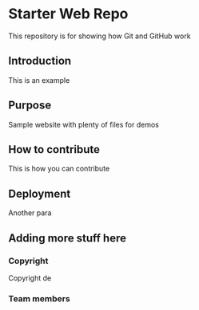 # Starter Web Repo

This repository is for showing how Git and GitHub work

## Introduction
This is an example

## Purpose

Sample website with plenty of files for demos

## How to contribute

This is how you can contribute

## Deployment

Another para

## Adding more stuff here

### Copyright
Copyright de

### Team members